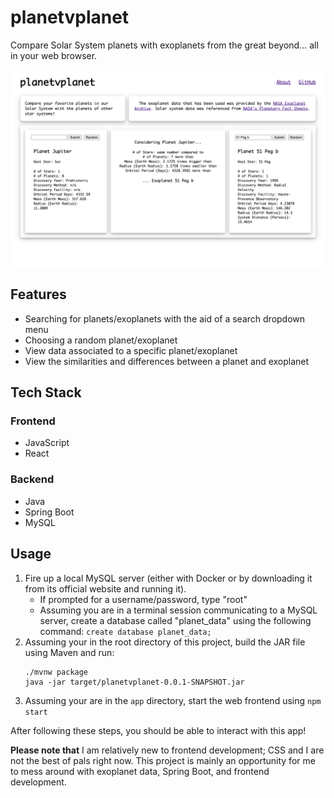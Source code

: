 # planetvplanet

Compare Solar System planets with exoplanets from the great beyond... all in
your web browser.

![Screenshot of web page](https://raw.githubusercontent.com/kemzeb/planetvplanet/main/docs/screenshots/screenshot.png)

## Features
* Searching for planets/exoplanets with  the aid of a search dropdown menu
* Choosing a random planet/exoplanet
* View data associated to a specific planet/exoplanet
* View the similarities and differences between a planet and exoplanet

## Tech Stack
### Frontend
* JavaScript
* React
### Backend
* Java
* Spring Boot
* MySQL

## Usage
1. Fire up a local MySQL server (either with Docker or by downloading it from its official website and running it).
    * If prompted for a username/password, type "root"
    * Assuming you are in a terminal session communicating to a MySQL server, create a database called "planet_data" using the following command: `create database planet_data;`
2. Assuming your in the root directory of this project, build the JAR file using Maven and run:
    ```
    ./mvnw package
    java -jar target/planetvplanet-0.0.1-SNAPSHOT.jar
    ```
3. Assuming your are in the `app` directory, start the web frontend using `npm start`

After following these steps, you should be able to interact with this app!

**Please note that** I am relatively new to frontend development; CSS and I are not the best of pals right now. This project is mainly an opportunity for me to mess around with exoplanet data, Spring Boot, and frontend development.